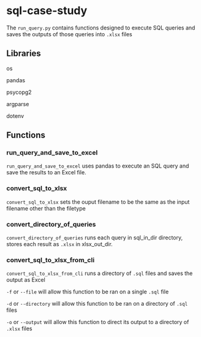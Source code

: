 # sql-case-study

The ```run_query.py``` contains functions designed to execute SQL queries and saves the outputs of those queries into ```.xlsx``` files 

## Libraries
 os 

 pandas

 psycopg2

 argparse
 
 dotenv
 
## Functions

### run_query_and_save_to_excel
```run_query_and_save_to_excel``` uses pandas to execute an SQL query 
and save the results to an Excel file.

### convert_sql_to_xlsx
```convert_sql_to_xlsx``` sets the ouput filename to be the same as the input filename other than the filetype

### convert_directory_of_queries
```convert_directory_of_queries``` runs each query in sql_in_dir directory,
stores each result as ```.xlsx``` in xlsx_out_dir.

### convert_sql_to_xlsx_from_cli
```convert_sql_to_xlsx_from_cli``` runs a directory of ```.sql``` files and saves the output as Excel

```-f``` or ```--file``` will allow this function to be ran on a single ```.sql``` file

```-d``` or ```--directory``` will allow this function to be ran on a directory of ```.sql``` files

```-o``` or ```--output``` will allow this function to direct its output to a directory of ```.xlsx``` files